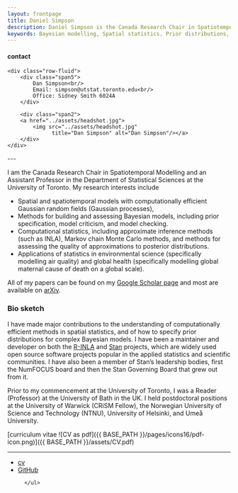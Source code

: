 ```yaml
---
layout: frontpage
title: Daniel Simpson
description: Daniel Simpson is the Canada Research Chair in Spatiotemporal Modelling  and an Assistant Professor in the Department of Statistical Sciences at the University of  Toronto.
keywords: Bayesian modelling, Spatial statistics, Prior distributions, Computational statistics, Applied Statistics
---
```


<div class="container">
<h4><a name="contact"></a>contact</h4>

    <div class="row-fluid">
        <div class="span5">
            Dan Simpson<br/>
            Email: simpson@utstat.toronto.edu<br/>
            Office: Sidney Smith 6024A
        </div>

        <div class="span2">
        <a href="../assets/headshot.jpg">
            <img src="../assets/headshot.jpg"
                  title="Dan Simpson" alt="Dan Simpson"/></a>
        </div>
    </div>
</div>
---

I am the Canada Research Chair in Spatiotemporal Modelling and an Assistant Professor in the Department of Statistical Sciences at the University of Toronto. My research interests include
- Spatial and spatiotemporal models with computationally efficient Gaussian random fields (Gaussian processes),
- Methods for building and assessing Bayesian models, including prior specification, model criticism, and model checking.
- Computational statistics, including approximate inference methods (such as INLA), Markov chain Monte Carlo methods, and methods for assessing the quality of approximations to posterior distributions.
- Applications of statistics in environmental science (specifically modelling air quality) and global health (specifically modelling global maternal cause of death on a global scale).

All of my papers can be found on my [Google Scholar page](https://scholar.google.co.uk/citations?user=oQIKmWUAAAAJ&hl=en) and most are available on [arXiv](https://arxiv.org/search/advanced?advanced=&terms-0-operator=AND&terms-0-term=Daniel+Simpson&terms-0-field=author&classification-physics_archives=all&classification-statistics=y&date-filter_by=all_dates&date-year=&date-from_date=&date-to_date=&size=50&order=-announced_date_first).
### Bio sketch
I have made major contributions to the understanding of computationally efficient methods in spatial statistics, and of how to specify prior distributions for complex Bayesian models. I have been a maintainer and developer on both the [R-INLA](http://r-inla.org/) and [Stan](http://mc-stan.org/) projects, which are widely used open source software projects popular in the applied statistics and scientific communities. I have also been a member of Stan’s leadership bodies, first the NumFOCUS board and then the Stan Governing Board that grew out from it.

Prior to my commencement at the University of Toronto, I was a Reader (Professor) at the University of Bath in the UK. I held postdoctoral positions at the  University of Warwick (CRiSM Fellow), the Norwegian University of Science and Technology (NTNU), University of Helsinki, and Umeå University.

[curriculum vitae ![CV as pdf]({{ BASE_PATH }}/pages/icons16/pdf-icon.png)]({{ BASE_PATH }}/assets/CV.pdf)<br/>


---




<div class="navbar">
  <div class="navbar-inner">
      <ul class="nav">
          <li><a href="{{ BASE_PATH }}/assets/CV.pdf">cv</a></li>
          <li><a href="https://github.com/dpsinpson">GitHub</a></li>

      </ul>
  </div>
</div>
